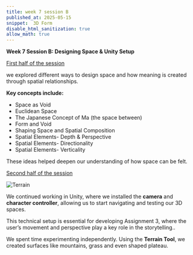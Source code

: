 ```yaml
---
title: week 7 session B
published_at: 2025-05-15
snippet:  3D Form
disable_html_sanitization: true
allow_math: true
---
```


**Week 7 Session B: Designing Space & Unity Setup**

 <ins> First half of the session </ins>

we explored different ways to design space and how meaning is created through spatial relationships. 

**Key concepts include:**

- Space as Void
- Euclidean Space
- The Japanese Concept of Ma (the space between)
- Form and Void
- Shaping Space and Spatial Composition
- Spatial Elements- Depth & Perspective
- Spatial Elements- Directionality
- Spatial Elements- Verticality

 These ideas helped deepen our understanding of how space can be felt.

<ins> Second half of the session </ins>

![Terrain](subfolder/pic20.png)

 We continued working in Unity, where we installed the **camera** and **character controller**, allowing us to start navigating and testing our 3D spaces. 
 
 This technical setup is essential for developing Assignment 3, where the user’s movement and perspective play a key role in the storytelling.. 
 
 We spent time experimenting independently. Using the **Terrain Tool**, we created surfaces like mountains, grass and even shaped plateau.
